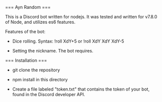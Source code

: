 === Ayn Random ===

This is a Discord bot written for nodejs. It was tested and written for v7.8.0 of Node, and utilizes es6 features.

Features of the bot:

* Dice rolling. Syntax: !roll XdY+5 or !roll XdY XdY XdY-5

* Setting the nickname. The bot requires.

=== Installation ===

* git clone the repository

* npm install in this directory

* Create a file labeled "token.txt" that contains the token of your bot, found in the Discord developer API.
